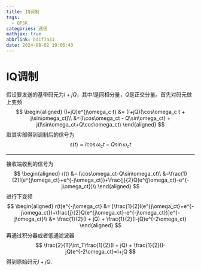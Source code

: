 ```yaml
---
title: IQ调制
tags:
  - QPSK
categories: 通信
mathjax: true
abbrlink: bd1f7a33
date: 2024-08-02 19:06:43
---
```


# IQ调制

假设要发送的基带码元为$I+jQ$，其中$I$是同相分量，$Q$是正交分量。首先对码元做上变频
$$
\begin{aligned}
(I+jQ)e^{j\omega_c t} &= (I+jQ)(\cos\omega_c t + j\sin\omega_ct)\\
&=(I\cos\omega_ct - Q\sin\omega_ct) + j(I\sin\omega_ct+Q\cos\omega_ct)
\end{aligned}
$$
取其实部得到调制后的信号为
$$
s(t) = I\cos\omega_ct-Q\sin\omega_ct
$$

---

接收端收到的信号为
$$
\begin{aligned}
r(t) &= I\cos\omega_ct-Q\sin\omega_ct\\
&=\frac{1}{2}I(e^{j\omega_ct}+e^{-j\omega_ct})+\frac{j}{2}Q(e^{j\omega_ct}-e^{-j\omega_ct})\\
\end{aligned}
$$
进行下变频
$$
\begin{aligned}
r(t)e^{-j\omega_ct} &= [\frac{1}{2}I(e^{j\omega_ct}+e^{-j\omega_ct})+\frac{j}{2}Q(e^{j\omega_ct}-e^{-j\omega_ct})]e^{-j\omega_ct}\\
&= \frac{1}{2}(I + jQ) + \frac{1}{2}(I-jQ)e^{-2\omega_ct}
\end{aligned}
$$
再通过积分器或者低通滤波器
$$
\frac{2}{T}\int_T\frac{1}{2}(I + jQ) + \frac{1}{2}(I-jQ)e^{-2\omega_ct}=I+jQ
$$
得到原始码元$I+jQ$.

